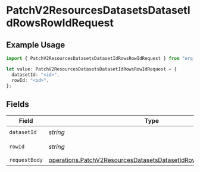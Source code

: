 # PatchV2ResourcesDatasetsDatasetIdRowsRowIdRequest

## Example Usage

```typescript
import { PatchV2ResourcesDatasetsDatasetIdRowsRowIdRequest } from "orq-poc-typescript/models/operations";

let value: PatchV2ResourcesDatasetsDatasetIdRowsRowIdRequest = {
  datasetId: "<id>",
  rowId: "<id>",
};
```

## Fields

| Field                                                                                                                                                | Type                                                                                                                                                 | Required                                                                                                                                             | Description                                                                                                                                          |
| ---------------------------------------------------------------------------------------------------------------------------------------------------- | ---------------------------------------------------------------------------------------------------------------------------------------------------- | ---------------------------------------------------------------------------------------------------------------------------------------------------- | ---------------------------------------------------------------------------------------------------------------------------------------------------- |
| `datasetId`                                                                                                                                          | *string*                                                                                                                                             | :heavy_check_mark:                                                                                                                                   | Dataset ID                                                                                                                                           |
| `rowId`                                                                                                                                              | *string*                                                                                                                                             | :heavy_check_mark:                                                                                                                                   | Dataset row ID                                                                                                                                       |
| `requestBody`                                                                                                                                        | [operations.PatchV2ResourcesDatasetsDatasetIdRowsRowIdRequestBody](../../models/operations/patchv2resourcesdatasetsdatasetidrowsrowidrequestbody.md) | :heavy_minus_sign:                                                                                                                                   | N/A                                                                                                                                                  |